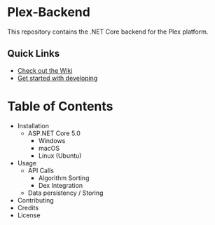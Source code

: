 # Plex-Backend

This repository contains the .NET Core backend for the Plex platform.

## Quick Links
* <a href="https://github.com/PLEX-Platform/plex-backend/wiki">Check out the Wiki</a>
* <a href="https://github.com/PLEX-Platform/plex-backend/wiki/Getting-Started">Get started with developing</a>

# Table of Contents
- Installation
    - ASP.NET Core 5.0
        - Windows
        - macOS
        - Linux (Ubuntu)
- Usage
    - API Calls 
        - Algorithm Sorting
        - Dex Integration
    - Data persistency / Storing
- Contributing
- Credits
- License
